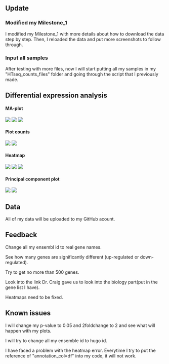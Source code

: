 ## Update 

### Modified my Milestone_1

I modified my Milestone_1 with more details about how to download the data step by step. Then, I reloaded the data and put more screenshots to follow through.

### Input all samples

After testing with more files, now I will start putting all my samples in my "HTseq_counts_files" folder and going through the script that I previously made.

## Differential expression analysis

#### MA-plot
![](Images/MAplot_1.png?raw=true)
![](Images/MAplot_2.png?raw=true)
![](Images/MAplot_3.png?raw=true)
#### Plot counts
![](Images/ENSG00000205853.9.png?raw=true)
![](Images/ENSG00000004809.12.png?raw=true)
#### Heatmap
![](Images/pheatmap.png?raw=true)
![](Images/pheatmap_2.png?raw=true)
![](Images/heatmap_smsm.png?raw=true)
#### Principal component plot
![](Images/pca_1.png?raw=true)
![](Images/pca_2.png?raw=true)
## Data

All of my data will be uploaded to my GitHub acount.

## Feedback

Change all my ensembl id to real gene names.

See how many genes are significantly different (up-regulated or down-regulated).

Try to get no more than 500 genes.

Look into the link Dr. Craig gave us to look into the biology part(put in the gene list I have).

Heatmaps need to be fixed.

## Known issues

I will change my p-value to 0.05 and 2foldchange to 2 and see what will happen with my plots.

I will try to change all my ensemble id to hugo id.

I have faced a problem with the heatmap error. Everytime I try to put the reference of "annotation_col=df" into my code, it will not work.

